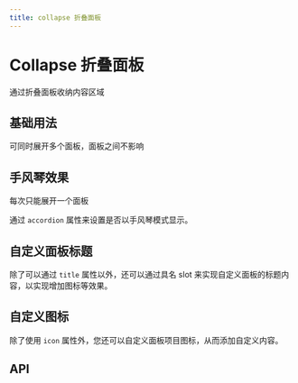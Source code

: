 ```yaml
---
title: collapse 折叠面板
---
```


# Collapse 折叠面板

通过折叠面板收纳内容区域

## 基础用法

可同时展开多个面板，面板之间不影响

<preview path="./def.vue" />

## 手风琴效果

每次只能展开一个面板

通过 `accordion` 属性来设置是否以手风琴模式显示。

<preview path="./accordion.vue" />

## 自定义面板标题

除了可以通过 `title` 属性以外，还可以通过具名 slot 来实现自定义面板的标题内容，以实现增加图标等效果。

<preview path="./customization.vue" />

## 自定义图标

除了使用 `icon` 属性外，您还可以自定义面板项目图标，从而添加自定义内容。

<preview path="./customIcon.vue" />

## API

<API src="./collapse.json" lang="zh"></API>

<API src="./collapse_item.json" lang="zh"></API>
